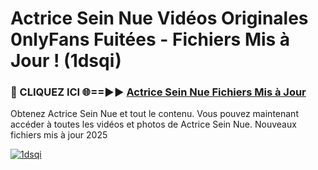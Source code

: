 # Actrice Sein Nue Vidéos Originales 0nlyFans Fuitées - Fichiers Mis à Jour ! (1dsqi)

<h3>🔴 CLIQUEZ ICI 🌐==►► <a href="https://tinyurl.com/2pmr4ezf" rel="nofollow">Actrice Sein Nue Fichiers Mis à Jour</a></h3>

Obtenez Actrice Sein Nue et tout le contenu. Vous pouvez maintenant accéder à toutes les vidéos et photos de Actrice Sein Nue. Nouveaux fichiers mis à jour 2025

[![1dsqi](https://i.imgur.com/6SNvagu.gif)](https://tinyurl.com/2pmr4ezf)

